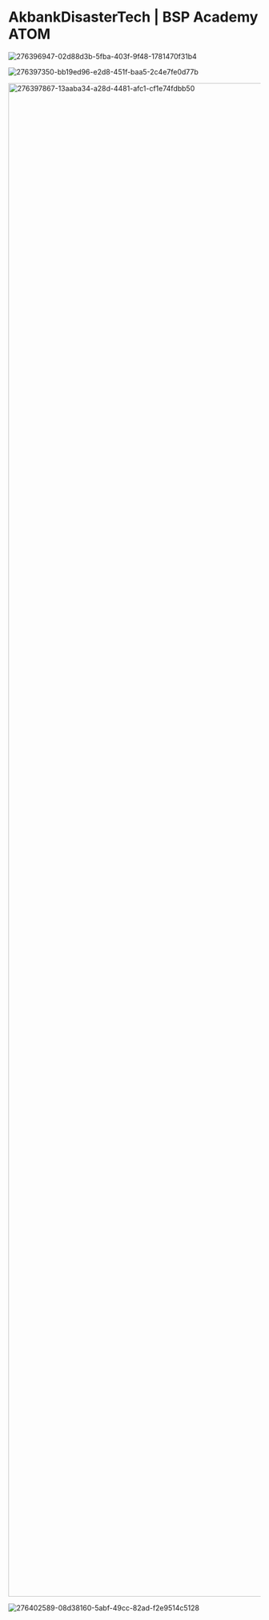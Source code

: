 # AkbankDisasterTech | BSP Academy ATOM

![276396947-02d88d3b-5fba-403f-9f48-1781470f31b4](https://github.com/sekiilkay/AkbankDisasterTech-atom/assets/103059048/563173bf-362b-4d17-bc41-985b14dcfbd9)

![276397350-bb19ed96-e2d8-451f-baa5-2c4e7fe0d77b](https://github.com/sekiilkay/AkbankDisasterTech-atom/assets/103059048/cac14f6d-49c3-4e90-9378-565e9618e464)

<img width="3024" alt="276397867-13aaba34-a28d-4481-afc1-cf1e74fdbb50" src="https://github.com/sekiilkay/AkbankDisasterTech-atom/assets/103059048/bcb794f6-362d-41ff-a00a-dfb6b4ebe5ba">

![276402589-08d38160-5abf-49cc-82ad-f2e9514c5128](https://github.com/sekiilkay/AkbankDisasterTech-atom/assets/103059048/9b696a3a-5c33-4f7f-88a6-92a4b1209689)
